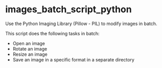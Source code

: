# images_batch_script_python
Use the Python Imaging Library (Pillow - PIL) to modify images in batch.

This script does the following tasks in batch:

* Open an image
* Rotate an image
* Resize an image
* Save an image in a specific format in a separate directory 
